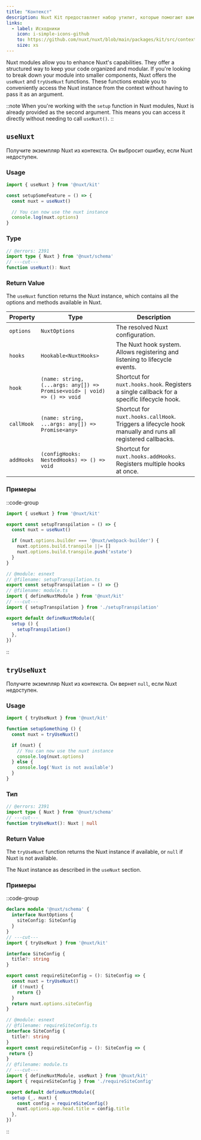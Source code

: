 ```yaml
---
title: "Контекст"
description: Nuxt Kit предоставляет набор утилит, которые помогают вам работать с контекстом.
links:
  - label: Исходники
    icon: i-simple-icons-github
    to: https://github.com/nuxt/nuxt/blob/main/packages/kit/src/context.ts
    size: xs
---
```


Nuxt modules allow you to enhance Nuxt's capabilities. They offer a structured way to keep your code organized and modular. If you're looking to break down your module into smaller components, Nuxt offers the `useNuxt` and `tryUseNuxt` functions. These functions enable you to conveniently access the Nuxt instance from the context without having to pass it as an argument.

::note
When you're working with the `setup` function in Nuxt modules, Nuxt is already provided as the second argument. This means you can access it directly without needing to call `useNuxt()`.
::

## `useNuxt`

Получите экземпляр Nuxt из контекста. Он выбросит ошибку, если Nuxt недоступен.

### Usage

```ts
import { useNuxt } from '@nuxt/kit'

const setupSomeFeature = () => {
  const nuxt = useNuxt()

  // You can now use the nuxt instance
  console.log(nuxt.options)
}
```

### Type

```ts twoslash
// @errors: 2391
import type { Nuxt } from '@nuxt/schema'
// ---cut---
function useNuxt(): Nuxt
```

### Return Value

The `useNuxt` function returns the Nuxt instance, which contains all the options and methods available in Nuxt.

| Property   | Type                                                                      | Description                                                                                               |
| ---------- | ------------------------------------------------------------------------- | --------------------------------------------------------------------------------------------------------- |
| `options`  | `NuxtOptions`                                                             | The resolved Nuxt configuration.                                                                          |
| `hooks`    | `Hookable<NuxtHooks>`                                                     | The Nuxt hook system. Allows registering and listening to lifecycle events.                               |
| `hook`     | `(name: string, (...args: any[]) => Promise<void> \| void) => () => void` | Shortcut for `nuxt.hooks.hook`. Registers a single callback for a specific lifecycle hook.                |
| `callHook` | `(name: string, ...args: any[]) => Promise<any>`                          | Shortcut for `nuxt.hooks.callHook`. Triggers a lifecycle hook manually and runs all registered callbacks. |
| `addHooks` | `(configHooks: NestedHooks) => () => void`                                | Shortcut for `nuxt.hooks.addHooks`. Registers multiple hooks at once.                                     |

### Примеры

::code-group

```ts twoslash [setupTranspilation.ts]
import { useNuxt } from '@nuxt/kit'

export const setupTranspilation = () => {
  const nuxt = useNuxt()

  if (nuxt.options.builder === '@nuxt/webpack-builder') {
    nuxt.options.build.transpile ||= []
    nuxt.options.build.transpile.push('xstate')
  }
}
```

```ts twoslash [module.ts]
// @module: esnext
// @filename: setupTranspilation.ts
export const setupTranspilation = () => {}
// @filename: module.ts
import { defineNuxtModule } from '@nuxt/kit'
// ---cut---
import { setupTranspilation } from './setupTranspilation'

export default defineNuxtModule({
  setup () {
    setupTranspilation()
  },
})
```

::

## `tryUseNuxt`

Получите экземпляр Nuxt из контекста. Он вернет `null`, если Nuxt недоступен.

### Usage

```ts twoslash
import { tryUseNuxt } from '@nuxt/kit'

function setupSomething () {
  const nuxt = tryUseNuxt()

  if (nuxt) {
    // You can now use the nuxt instance
    console.log(nuxt.options)
  } else {
    console.log('Nuxt is not available')
  }
}
```

### Тип

```ts twoslash
// @errors: 2391
import type { Nuxt } from '@nuxt/schema'
// ---cut---
function tryUseNuxt(): Nuxt | null
```

### Return Value

The `tryUseNuxt` function returns the Nuxt instance if available, or `null` if Nuxt is not available.

The Nuxt instance as described in the `useNuxt` section.

### Примеры

::code-group

```ts twoslash [requireSiteConfig.ts]
declare module '@nuxt/schema' {
  interface NuxtOptions {
    siteConfig: SiteConfig
  }
}
// ---cut---
import { tryUseNuxt } from '@nuxt/kit'

interface SiteConfig {
  title?: string
}

export const requireSiteConfig = (): SiteConfig => {
  const nuxt = tryUseNuxt()
  if (!nuxt) {
    return {}
  }
  return nuxt.options.siteConfig
}
```

```ts twoslash [module.ts]
// @module: esnext
// @filename: requireSiteConfig.ts
interface SiteConfig {
  title?: string
}
export const requireSiteConfig = (): SiteConfig => {
 return {}
}
// @filename: module.ts
// ---cut---
import { defineNuxtModule, useNuxt } from '@nuxt/kit'
import { requireSiteConfig } from './requireSiteConfig'

export default defineNuxtModule({
  setup (_, nuxt) {
    const config = requireSiteConfig()
    nuxt.options.app.head.title = config.title
  },
})
```

::
